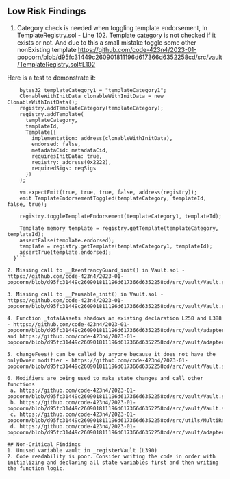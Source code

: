 ## Low Risk Findings
1. Category check is needed when toggling template endorsement, In TemplateRegistry.sol - Line 102. Template category is not checked if it exists or not. And due to this a small mistake toggle some other nonExisting template
https://github.com/code-423n4/2023-01-popcorn/blob/d95fc31449c260901811196d617366d6352258cd/src/vault/TemplateRegistry.sol#L102

Here is a test to demonstrate it:
```function test__toggleTemplateEndorsement_wrong_Category() public {
    bytes32 templateCategory1 = "templateCategory1";
    ClonableWithInitData clonableWithInitData = new ClonableWithInitData();
    registry.addTemplateCategory(templateCategory);
    registry.addTemplate(
      templateCategory,
      templateId,
      Template({
        implementation: address(clonableWithInitData),
        endorsed: false,
        metadataCid: metadataCid,
        requiresInitData: true,
        registry: address(0x2222),
        requiredSigs: reqSigs
      })
    );

    vm.expectEmit(true, true, true, false, address(registry));
    emit TemplateEndorsementToggled(templateCategory, templateId, false, true);

    registry.toggleTemplateEndorsement(templateCategory1, templateId);

    Template memory template = registry.getTemplate(templateCategory, templateId);
    assertFalse(template.endorsed);
    template = registry.getTemplate(templateCategory1, templateId);
    assertTrue(template.endorsed);
  }```

2. Missing call to __ReentrancyGuard_init() in Vault.sol - https://github.com/code-423n4/2023-01-popcorn/blob/d95fc31449c260901811196d617366d6352258cd/src/vault/Vault.sol#L57

3. Missing call to __Pausable_init() in Vault.sol - https://github.com/code-423n4/2023-01-popcorn/blob/d95fc31449c260901811196d617366d6352258cd/src/vault/Vault.sol#L57

4. Function _totalAssets shadows an existing declaration L258 and L388 - https://github.com/code-423n4/2023-01-popcorn/blob/d95fc31449c260901811196d617366d6352258cd/src/vault/adapter/abstracts/AdapterBase.sol#L258 and https://github.com/code-423n4/2023-01-popcorn/blob/d95fc31449c260901811196d617366d6352258cd/src/vault/adapter/abstracts/AdapterBase.sol#L388

5. changeFees() can be called by anyone because it does not have the onlyOwner modifier - https://github.com/code-423n4/2023-01-popcorn/blob/d95fc31449c260901811196d617366d6352258cd/src/vault/Vault.sol#L540

6. Modifiers are being used to make state changes and call other functions 
 a. https://github.com/code-423n4/2023-01-popcorn/blob/d95fc31449c260901811196d617366d6352258cd/src/vault/Vault.sol#L480
 b. https://github.com/code-423n4/2023-01-popcorn/blob/d95fc31449c260901811196d617366d6352258cd/src/vault/Vault.sol#L496
 c. https://github.com/code-423n4/2023-01-popcorn/blob/d95fc31449c260901811196d617366d6352258cd/src/utils/MultiRewardStaking.sol#L371
 d. https://github.com/code-423n4/2023-01-popcorn/blob/d95fc31449c260901811196d617366d6352258cd/src/vault/adapter/abstracts/AdapterBase.sol#L559

## Non-Critical Findings
1. Unused variable vault in _registerVault (L390)
2. Code readability is poor. Consider writing the code in order with initializing and declaring all state variables first and then writing the function logic.